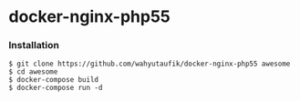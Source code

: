# docker-nginx-php55

### Installation

```
$ git clone https://github.com/wahyutaufik/docker-nginx-php55 awesome
$ cd awesome
$ docker-compose build
$ docker-compose run -d
```

